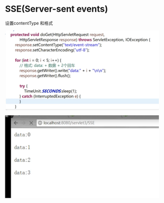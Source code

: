 # SSE\(Server-sent events\)

设置contentType 和格式 

![](../.gitbook/assets/image%20%28380%29.png)

![](../.gitbook/assets/image%20%28375%29.png)

